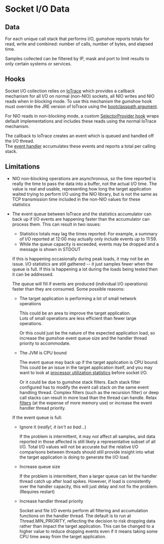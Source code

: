 Socket I/O Data
===============

Data
----

For each unique call stack that performs I/O, gumshoe reports totals for read, write and combined:
number of calls, number of bytes, and elapsed time.  

Samples collected can be filtered by IP, mask and port to limit results to only certain systems or services.

Hooks
-----

Socket I/O collection relies on [IoTrace](../hooks/io-trace.md) 
which provides a callback mechanism
for all I/O on normal (non-NIO) sockets, all NIO writes and NIO reads when in blocking mode.
To use this mechanism the gumshoe hook must override the JRE version of IoTrace
using the [bootclasspath argument](../hook.md).

For NIO reads in non-blocking mode, a custom [SelectorProvider hook](../hooks/selector-provider.md) 
wraps default implementations and includes these reads using the normal IoTrace mechanism.

The callback to IoTrace creates an event which is queued and handled off the I/O thread.  
The [event handler](../probe/event-handling.md) accumulates these events 
and reports a total per calling stack.

Limitations
-----------

- NIO non-blocking operations are asynchronous, so the time reported is really the time to pass
  the data into a buffer, not the actual I/O time.  The value is real and usable, representing
  how long the target application waited trying to perform I/O using the NIO library, but
  is not the same as TCP transmission time included in the non-NIO values for these statistics

- The event queue between IoTrace and the statistics accumulator can back up if I/O events are
  happening faster than the accumulator can process them.  This can result in two issues:
  
  - Statistics totals may lag the times reported.  For example, a summary of I/O reported at 12:00
    may actually only include events up to 11:59.  
  - While the queue capacity is exceeded, events may be dropped and a message is shown in STDOUT

  If this is happening occasionally during peak loads, it may not be an issue.  I/O statistics are still
  gathered -- it just samples fewer when the queue is full.  If this is happening a lot during the loads
  being tested then it can be addressed.  
  
  The queue will fill if events are produced (individual I/O operations) faster than they are consumed.
  Some possible reasons:
  
  - The target application is performing a lot of small network operations
  
    This could be an area to improve the target application.  
    Lots of small operations are less efficient than fewer large operations.
       
    Or this could just be the nature of the expected application load,
    so increase the gumshoe event queue size and the handler thread priority to accommodate. 
        
  - The JVM is CPU bound
  
    The event queue may back up if the target application is CPU bound.  This could be
    an issue in the target application itself, and you may want to look at
    [processor utilization statistics](processor.md) before socket I/O.
    
    Or it could be due to gumshoe stack filters.  Each stack filter configured has to
    modify the event call stack on the same event handling thread.  Complex filters
    (such as the recursion filter) or deep call stacks can result in more load than the
    thread can handle.  Relax [filters](../filters.md) (at the expense of more memory use) or increase the
    event handler thread priority.      
    
  If the event queue is full:
  
  - Ignore it (_really!, it isn't so bad..._)
  
    If the problem is intermittent, it may not affect all samples, 
    and data reported in those affected is still likely a representative subset of all I/O.
    Total I/O values will not be accurate but the relative I/O comparisons between threads
    should still provide insight into what the target application is doing to generate the I/O load.
    
  - Increase queue size
  
    If the problem is intermittent, then a larger queue can let the handler thread
    catch up after load spikes.  However, if load is consistently over the handler capacity,
    this will just delay and not fix the problem.  (Requires restart)
    
  - Increase handler thread priority
  
    Socket and file I/O events perform all filtering and accumulation functions on the
    handler thread.  The default is to run at Thread.MIN_PRIORITY, reflecting the decision to
    risk dropping data rather than impact the target application.  This can be changed to a
    higher value to reduce dropping events even if it means taking some CPU time away from
    the target application.
